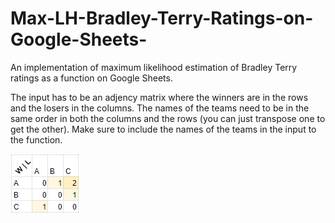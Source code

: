 # Max-LH-Bradley-Terry-Ratings-on-Google-Sheets-
An implementation of maximum likelihood estimation of Bradley Terry ratings as a function on Google Sheets.

The input has to be an adjency matrix where the winners are in the rows and the losers in the columns. 
The names of the teams need to be in the same order in both the columns and the rows (you can just transpose one to get the other).
Make sure to include the names of the teams in the input to the function.

![Example](/images/example2.png "An example of suitable input")
